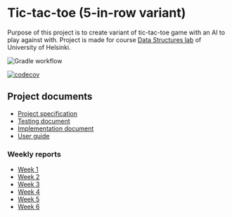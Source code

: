 # Tic-tac-toe (5-in-row variant)

Purpose of this project is to create variant of tic-tac-toe game with an AI to play against with. Project is made for course [Data Structures lab](https://tiralabra.github.io/2021_p1/en/) of University of Helsinki.

![Gradle workflow](https://github.com/toniramo/tic-tac-toe/actions/workflows/gradle.yml/badge.svg)

[![codecov](https://codecov.io/gh/toniramo/tic-tac-toe/branch/main/graph/badge.svg?token=08l4tRIjI8)](https://codecov.io/gh/toniramo/tic-tac-toe)

## Project documents

- [Project specification](./documentation/project_specification.md)
- [Testing document](./documentation/testing_document.md)
- [Implementation document](./documentation/implementation_document.md)
- [User guide](./documentation/user_guide.md)

### Weekly reports
- [Week 1](./documentation/weekly_reports/week1.md)
- [Week 2](./documentation/weekly_reports/week2.md)
- [Week 3](./documentation/weekly_reports/week3.md)
- [Week 4](./documentation/weekly_reports/week4.md)
- [Week 5](./documentation/weekly_reports/week5.md)
- [Week 6](./documentation/weekly_reports/week6.md)

